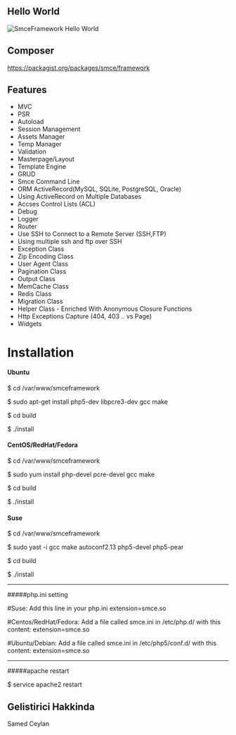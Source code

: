 ﻿## Hello World

![SmceFramework Hello World](http://i57.tinypic.com/28kt5xw.jpg)

## Composer
https://packagist.org/packages/smce/framework

## Features

- MVC
- PSR
- Autoload
- Session Management
- Assets Manager
- Temp Manager
- Validation
- Masterpage/Layout
- Template Engine
- GRUD
- Smce Command Line
- ORM ActiveRecord(MySQL, SQLite, PostgreSQL, Oracle)
- Using ActiveRecord on Multiple Databases
- Accses Control Lists (ACL)
- Debug
- Logger
- Router
- Use SSH to Connect to a Remote Server (SSH,FTP)
- Using multiple ssh and ftp over SSH
- Exception Class
- Zip Encoding Class
- User Agent Class
- Pagination Class
- Output Class
- MemCache Class
- Redis Class
- Migration Class
- Helper Class - Enriched With Anonymous Closure Functions
- Http Exceptions Capture (404, 403 .. vs Page)
- Widgets

# Installation

#### Ubuntu


$ cd /var/www/smceframework

$ sudo apt-get install php5-dev libpcre3-dev gcc make

$ cd build

$ ./install 

#### CentOS/RedHat/Fedora

$ cd /var/www/smceframework

$ sudo yum install php-devel pcre-devel gcc make

$ cd build

$ ./install 

#### Suse


$ cd /var/www/smceframework

$ sudo yast -i gcc make autoconf2.13 php5-devel php5-pear

$ cd build

$ ./install 

-----------

#####php.ini setting

#Suse: Add this line in your php.ini
extension=smce.so

#Centos/RedHat/Fedora: Add a file called smce.ini in /etc/php.d/ with this content:
extension=smce.so

#Ubuntu/Debian: Add a file called smce.ini in /etc/php5/conf.d/ with this content:
extension=smce.so

-----------
#####apache restart

$ service apache2 restart  


## Gelistirici Hakkinda
Samed Ceylan
